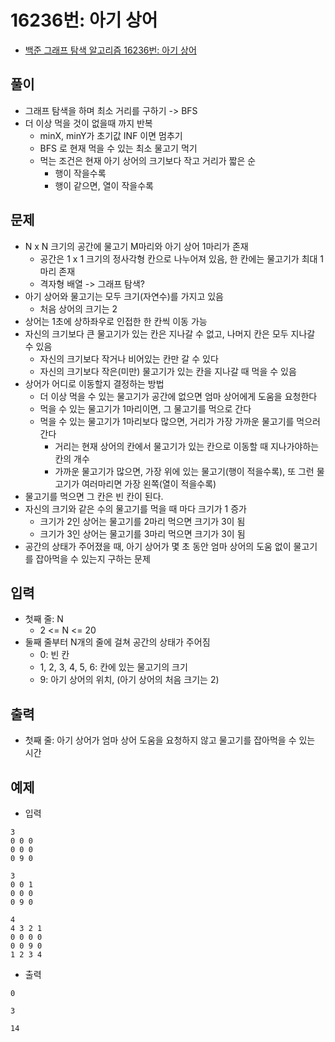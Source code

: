 # 16236번: 아기 상어
- [백준 그래프 탐색 알고리즘 16236번: 아기 상어](https://www.acmicpc.net/problem/16236)

## 풀이
- 그래프 탐색을 하며 최소 거리를 구하기 -> BFS
- 더 이상 먹을 것이 없을때 까지 반복
  - minX, minY가 초기값 INF 이면 멈추기
  - BFS 로 현재 먹을 수 있는 최소 물고기 먹기
  - 먹는 조건은 현재 아기 상어의 크기보다 작고 거리가 짧은 순
    - 행이 작을수록
    - 행이 같으면, 열이 작을수록

## 문제
- N x N 크기의 공간에 물고기 M마리와 아기 상어 1마리가 존재
  - 공간은 1 x 1 크기의 정사각형 칸으로 나누어져 있음, 한 칸에는 물고기가 최대 1마리 존재
  - 격자형 배열 -> 그래프 탐색?
- 아기 상어와 물고기는 모두 크기(자연수)를 가지고 있음
  - 처음 상어의 크기는 2
- 상어는 1초에 상하좌우로 인접한 한 칸씩 이동 가능
- 자신의 크기보다 큰 물고기가 있는 칸은 지나갈 수 없고, 나머지 칸은 모두 지나갈 수 있음
  - 자신의 크기보다 작거나 비어있는 칸만 갈 수 있다
  - 자신의 크기보다 작은(미만) 물고기가 있는 칸을 지나갈 때 먹을 수 있음
- 상어가 어디로 이동할지 결정하는 방법
  - 더 이상 먹을 수 있는 물고기가 공간에 없으면 엄마 상어에게 도움을 요청한다
  - 먹을 수 있는 물고기가 1마리이면, 그 물고기를 먹으로 간다
  - 먹을 수 있는 물고기가 1마리보다 많으면, 거리가 가장 가까운 물고기를 먹으러 간다
    - 거리는 현재 상어의 칸에서 물고기가 있는 칸으로 이동할 때 지나가야하는 칸의 개수
    - 가까운 물고기가 많으면, 가장 위에 있는 물고기(행이 적을수록), 또 그런 물고기가 여러마리면 가장 왼쪽(열이 적을수록)
- 물고기를 먹으면 그 칸은 빈 칸이 된다.
- 자신의 크기와 같은 수의 물고기를 먹을 때 마다 크기가 1 증가
  - 크기가 2인 상어는 물고기를 2마리 먹으면 크기가 3이 됨
  - 크기가 3인 상어는 물고기를 3마리 먹으면 크기가 3이 됨
- 공간의 상태가 주어졌을 때, 아기 상어가 몇 초 동안 엄마 상어의 도움 없이 물고기를 잡아먹을 수 있는지 구하는 문제

## 입력
- 첫째 줄: N
  - 2 <= N <= 20
- 둘째 줄부터 N개의 줄에 걸쳐 공간의 상태가 주어짐
  - 0: 빈 칸
  - 1, 2, 3, 4, 5, 6: 칸에 있는 물고기의 크기
  - 9: 아기 상어의 위치, (아기 상어의 처음 크기는 2)

## 출력
- 첫째 줄: 아기 상어가 엄마 상어 도움을 요청하지 않고 물고기를 잡아먹을 수 있는 시간

## 예제
- 입력
```text
3
0 0 0
0 0 0
0 9 0

3
0 0 1
0 0 0
0 9 0

4
4 3 2 1
0 0 0 0
0 0 9 0
1 2 3 4
```
- 출력
```text
0

3

14
```
